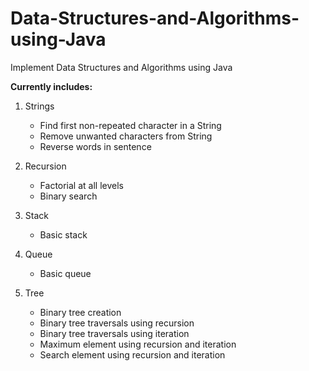 # Data-Structures-and-Algorithms-using-Java
Implement Data Structures and Algorithms using Java

**Currently includes:**
1. Strings
   * Find first non-repeated character in a String
   * Remove unwanted characters from String
   * Reverse words in sentence

2. Recursion
   * Factorial at all levels
   * Binary search

3. Stack
   * Basic stack

4. Queue   
   * Basic queue

5. Tree   
   * Binary tree creation
   * Binary tree traversals using recursion
   * Binary tree traversals using iteration
   * Maximum element using recursion and iteration
   * Search element using recursion and iteration
   